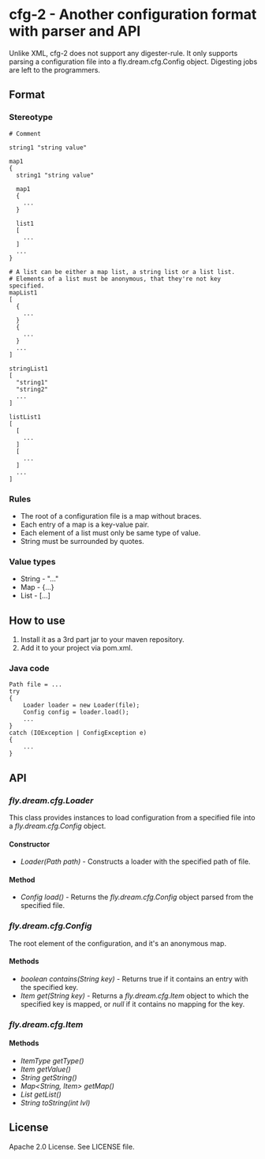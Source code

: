 # cfg-2 - Another configuration format with parser and API

Unlike XML, cfg-2 does not support any digester-rule. It only supports parsing a configuration file into a
fly.dream.cfg.Config object. Digesting jobs are left to the programmers.

## Format

### Stereotype

    # Comment
    
    string1 "string value"

    map1
    {
      string1 "string value"
    
      map1
      {
        ...
      }
    
      list1
      [
        ...
      ]
      ...
    }
    
    # A list can be either a map list, a string list or a list list.
    # Elements of a list must be anonymous, that they're not key specified.
    mapList1
    [
      {
        ...
      }
      {
        ...
      }
      ...
    ]
    
    stringList1
    [
      "string1"
      "string2"
      ...
    ]
    
    listList1
    [
      [
        ...
      ]
      [
        ...
      ]
      ...
    ]

### Rules

* The root of a configuration file is a map without braces.
* Each entry of a map is a key-value pair.
* Each element of a list must only be same type of value.
* String must be surrounded by quotes.

### Value types

* String - "..."
* Map - {...}
* List - \[...\]

## How to use

1. Install it as a 3rd part jar to your maven repository.
2. Add it to your project via pom.xml.

### Java code

    Path file = ...
    try
    {
        Loader loader = new Loader(file);
        Config config = loader.load();
        ...
    }
    catch (IOException | ConfigException e)
    {
        ...
    }

## API

### _fly.dream.cfg.Loader_

This class provides instances to load configuration from a specified file into a _fly.dream.cfg.Config_ object.

#### Constructor

* _Loader(Path path)_ - Constructs a loader with the specified path of file.
  
#### Method

* _Config load()_ - Returns the _fly.dream.cfg.Config_ object parsed from the specified file.

### _fly.dream.cfg.Config_

The root element of the configuration, and it's an anonymous map.

#### Methods

* _boolean contains(String key)_ - Returns true if it contains an entry with the specified key.
* _Item get(String key)_ - Returns a _fly.dream.cfg.Item_ object to which the specified key is mapped, or _null_ if it
contains no mapping for the key.

### _fly.dream.cfg.Item_

#### Methods

* _ItemType getType()_
* _Item getValue()_
* _String getString()_
* _Map<String, Item> getMap()_
* _List<Item> getList()_
* _String toString(int lvl)_

## License

Apache 2.0 License. See LICENSE file.
